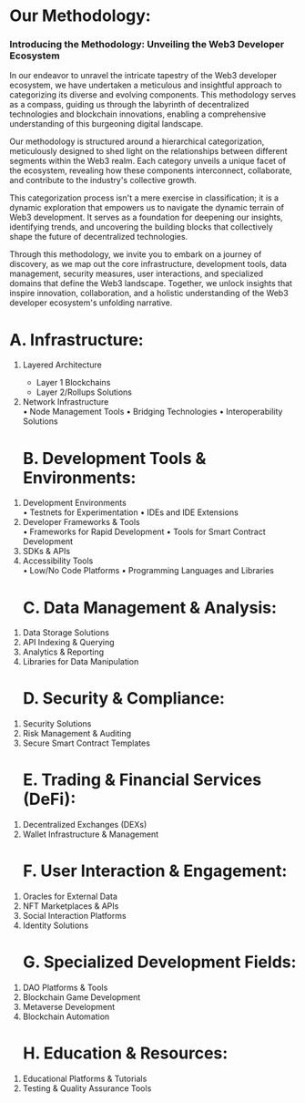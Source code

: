 # Our Methodology:

<h3>Introducing the Methodology: Unveiling the Web3 Developer Ecosystem</h3>

In our endeavor to unravel the intricate tapestry of the Web3 developer ecosystem, we have undertaken a meticulous and insightful approach to categorizing its diverse and evolving components. This methodology serves as a compass, guiding us through the labyrinth of decentralized technologies and blockchain innovations, enabling a comprehensive understanding of this burgeoning digital landscape.

Our methodology is structured around a hierarchical categorization, meticulously designed to shed light on the relationships between different segments within the Web3 realm. Each category unveils a unique facet of the ecosystem, revealing how these components interconnect, collaborate, and contribute to the industry's collective growth.

This categorization process isn't a mere exercise in classification; it is a dynamic exploration that empowers us to navigate the dynamic terrain of Web3 development. It serves as a foundation for deepening our insights, identifying trends, and uncovering the building blocks that collectively shape the future of decentralized technologies.

Through this methodology, we invite you to embark on a journey of discovery, as we map out the core infrastructure, development tools, data management, security measures, user interactions, and specialized domains that define the Web3 landscape. Together, we unlock insights that inspire innovation, collaboration, and a holistic understanding of the Web3 developer ecosystem's unfolding narrative.


# A. Infrastructure:
<ol>
<li>	Layered Architecture </li>
    <ul>
        <li>	Layer 1 Blockchains </li>
        <li>	Layer 2/Rollups Solutions </li>
    </ul>
<li>	Network Infrastructure </li>
        •	Node Management Tools
        •	Bridging Technologies
        •	Interoperability Solutions
</ol>

<ol>   

# B. Development Tools & Environments:
<li> Development Environments </li>
        •	Testnets for Experimentation
        •	IDEs and IDE Extensions
<li>	Developer Frameworks & Tools </li>
        •	Frameworks for Rapid Development
        •	Tools for Smart Contract Development
<li>	SDKs & APIs </li>
<li>	Accessibility Tools </li>
        •	Low/No Code Platforms
        •	Programming Languages and Libraries
</ol>

<ol>

# C. Data Management & Analysis:
<li>	Data Storage Solutions </li>
<li>	API Indexing & Querying </li>
<li>	Analytics & Reporting </li>
<li>	Libraries for Data Manipulation </li>
</ol>

<ol>

# D. Security & Compliance:
<li>	Security Solutions </li>
<li>	Risk Management & Auditing </li>
<li>	Secure Smart Contract Templates </li>

</ol>

<ol>

# E. Trading & Financial Services (DeFi):
<li>	Decentralized Exchanges (DEXs) </li>
<li>	Wallet Infrastructure & Management </li>

</ol>

<ol>

# F. User Interaction & Engagement:
<li>	Oracles for External Data </li>
<li>	NFT Marketplaces & APIs </li>
<li>	Social Interaction Platforms </li>
<li>	Identity Solutions </li>

</ol>

<ol>

# G. Specialized Development Fields:
<li>	DAO Platforms & Tools </li>
<li>	Blockchain Game Development </li>
<li>	Metaverse Development </li>
<li>	Blockchain Automation </li>

</ol>

<ol>

# H. Education & Resources:
<li>	Educational Platforms & Tutorials </li>
<li>	Testing & Quality Assurance Tools </li>

</ol>